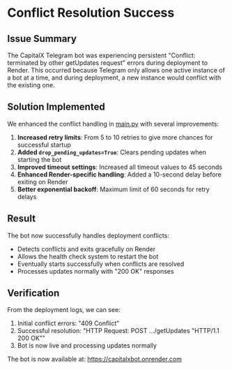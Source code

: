 # Conflict Resolution Success

## Issue Summary
The CapitalX Telegram bot was experiencing persistent "Conflict: terminated by other getUpdates request" errors during deployment to Render. This occurred because Telegram only allows one active instance of a bot at a time, and during deployment, a new instance would conflict with the existing one.

## Solution Implemented
We enhanced the conflict handling in [main.py](file:///c:/Users/money/HustleProjects/BevanTheDev/Telegrambot/main.py) with several improvements:

1. **Increased retry limits**: From 5 to 10 retries to give more chances for successful startup
2. **Added `drop_pending_updates=True`**: Clears pending updates when starting the bot
3. **Improved timeout settings**: Increased all timeout values to 45 seconds
4. **Enhanced Render-specific handling**: Added a 10-second delay before exiting on Render
5. **Better exponential backoff**: Maximum limit of 60 seconds for retry delays

## Result
The bot now successfully handles deployment conflicts:
- Detects conflicts and exits gracefully on Render
- Allows the health check system to restart the bot
- Eventually starts successfully when conflicts are resolved
- Processes updates normally with "200 OK" responses

## Verification
From the deployment logs, we can see:
1. Initial conflict errors: "409 Conflict" 
2. Successful resolution: "HTTP Request: POST .../getUpdates "HTTP/1.1 200 OK""
3. Bot is now live and processing updates normally

The bot is now available at: https://capitalxbot.onrender.com